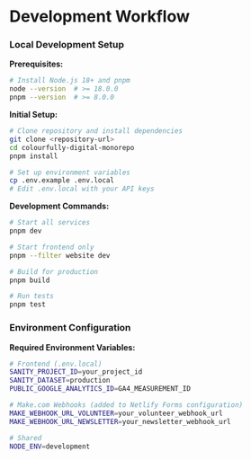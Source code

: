 # Development Workflow

### Local Development Setup

**Prerequisites:**

```bash
# Install Node.js 18+ and pnpm
node --version  # >= 18.0.0
pnpm --version  # >= 8.0.0
```

**Initial Setup:**

```bash
# Clone repository and install dependencies
git clone <repository-url>
cd colourfully-digital-monorepo
pnpm install

# Set up environment variables
cp .env.example .env.local
# Edit .env.local with your API keys
```

**Development Commands:**

```bash
# Start all services
pnpm dev

# Start frontend only
pnpm --filter website dev

# Build for production
pnpm build

# Run tests
pnpm test
```

### Environment Configuration

**Required Environment Variables:**

```bash
# Frontend (.env.local)
SANITY_PROJECT_ID=your_project_id
SANITY_DATASET=production
PUBLIC_GOOGLE_ANALYTICS_ID=GA4_MEASUREMENT_ID

# Make.com Webhooks (added to Netlify Forms configuration)
MAKE_WEBHOOK_URL_VOLUNTEER=your_volunteer_webhook_url
MAKE_WEBHOOK_URL_NEWSLETTER=your_newsletter_webhook_url

# Shared
NODE_ENV=development
```

